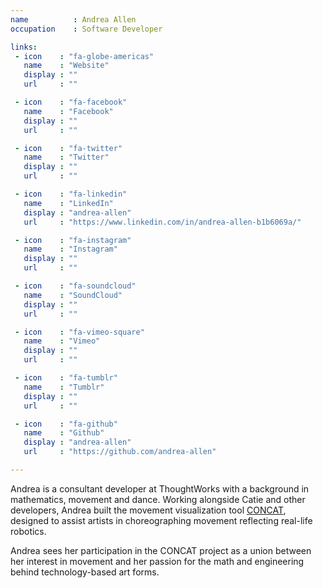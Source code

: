 ```yaml
---
name          : Andrea Allen
occupation    : Software Developer

links:
 - icon    : "fa-globe-americas"
   name    : "Website"
   display : ""
   url     : ""

 - icon    : "fa-facebook"
   name    : "Facebook"
   display : ""
   url     : ""

 - icon    : "fa-twitter"
   name    : "Twitter"
   display : ""
   url     : ""

 - icon    : "fa-linkedin"
   name    : "LinkedIn"
   display : "andrea-allen"
   url     : "https://www.linkedin.com/in/andrea-allen-b1b6069a/"

 - icon    : "fa-instagram"
   name    : "Instagram"
   display : ""
   url     : ""

 - icon    : "fa-soundcloud"
   name    : "SoundCloud"
   display : ""
   url     : ""

 - icon    : "fa-vimeo-square"
   name    : "Vimeo"
   display : ""
   url     : ""

 - icon    : "fa-tumblr"
   name    : "Tumblr"
   display : ""
   url     : ""

 - icon    : "fa-github"
   name    : "Github"
   display : "andrea-allen"
   url     : "https://github.com/andrea-allen"

---
```

Andrea is a consultant developer at ThoughtWorks with a background in mathematics, movement and dance. Working alongside Catie and other developers, Andrea built the movement visualization tool [CONCAT](https://github.com/thoughtworksarts/concat), designed to assist artists in choreographing movement reflecting real-life robotics.

Andrea sees her participation in the CONCAT project as a union between her interest in movement and her passion for the math and engineering behind technology-based art forms.